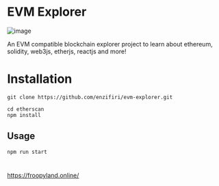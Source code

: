 # EVM Explorer

![image](https://github.com/enzifiri/evm-explorer/assets/76253089/628377d8-2def-4ace-b681-68e1ec243fde)

An EVM compatible blockchain explorer project to learn about ethereum, solidity, web3js, etherjs, reactjs and more!

# Installation

```
git clone https://github.com/enzifiri/evm-explorer.git
```
```
cd etherscan
npm install

```
## Usage
```
npm run start
```

#
https://froopyland.online/

